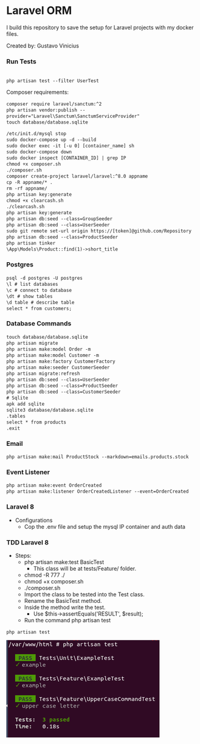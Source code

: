 # Laravel ORM

I build this repository to save the setup for Laravel projects with my docker files.

Created by: Gustavo Vinicius

### Run Tests
```

php artisan test --filter UserTest

```

Composer requirements:

```
composer require laravel/sanctum:^2
php artisan vendor:publish --provider="Laravel\Sanctum\SanctumServiceProvider"
touch database/database.sqlite
```

```
/etc/init.d/mysql stop
sudo docker-compose up -d --build
sudo docker exec -it [-u 0] [container_name] sh
sudo docker-compose down
sudo docker inspect [CONTAINER_ID] | grep IP
chmod +x composer.sh
./composer.sh
composer create-project laravel/laravel:^8.0 appname
cp -R appname/* .
rm -rf appname/
php artisan key:generate
chmod +x clearcash.sh
./clearcash.sh
php artisan key:generate
php artisan db:seed --class=GroupSeeder
php artisan db:seed --class=UserSeeder
sudo git remote set-url origin https://[token]@github.com/Repository
php artisan db:seed --class=ProductSeeder
php artisan tinker
\App\Models\Product::find(1)->short_title
```

### Postgres
```
psql -d postgres -U postgres
\l # list databases
\c # connect to database
\dt # show tables
\d table # describe table
select * from customers;
```

### Database Commands

```
touch database/database.sqlite
php artisan migrate
php artisan make:model Order -m
php artisan make:model Customer -m
php artisan make:factory CustomerFactory
php artisan make:seeder CustomerSeeder
php artisan migrate:refresh
php artisan db:seed --class=UserSeeder
php artisan db:seed --class=ProductSeeder
php artisan db:seed --class=CustomerSeeder
# Sqlite
apk add sqlite
sqlite3 database/database.sqlite
.tables
select * from products
.exit
```

### Email

```
php artisan make:mail ProductStock --markdown=emails.products.stock
```

### Event Listener

```
php artisan make:event OrderCreated
php artisan make:listener OrderCreatedListener --event=OrderCreated
```

### Laravel 8

- Configurations
    - Cop the .env file and setup the mysql IP container and auth data

### TDD Laravel 8

- Steps:
    - php artisan make:test BasicTest
        - This class will be at tests/Feature/ folder.
    - chmod -R 777 ./
    - chmod +x composer.sh
    - ./composer.sh
    - Import the class to be tested into the Test class.
    - Rename the BasicTest method.
    - Inside the method write the test.
        - Use $this->assertEquals('RESULT', $result);
    - Run the command php artisan test

```
php artisan test
```
![TDD](/imgs/tddLaravel.png)